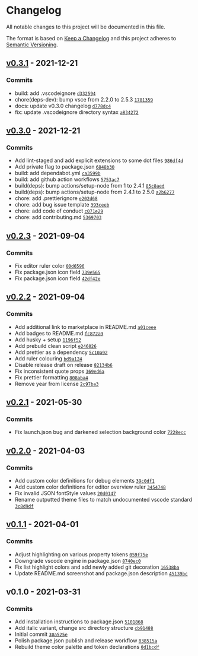 # Changelog

All notable changes to this project will be documented in this file.

The format is based on [Keep a Changelog](https://keepachangelog.com/en/1.0.0/)
and this project adheres to [Semantic Versioning](https://semver.org/spec/v2.0.0.html).

## [v0.3.1](https://github.com/eels/vscode-comfort-theme/compare/v0.3.0...v0.3.1) - 2021-12-21

### Commits

- build: add .vscodeignore [`d332594`](https://github.com/eels/vscode-comfort-theme/commit/d332594045c6d9baadfa8ad3d1e6419c50b56e00)
- chore(deps-dev): bump vsce from 2.2.0 to 2.5.3 [`1781359`](https://github.com/eels/vscode-comfort-theme/commit/1781359a2cf7c8da1e267fc199959b74dfea36e0)
- docs: update v0.3.0 changelog [`d778dc4`](https://github.com/eels/vscode-comfort-theme/commit/d778dc42d31b9055f60363fedd5dd4569e157ac0)
- fix: update .vscodeignore directory syntax [`a834272`](https://github.com/eels/vscode-comfort-theme/commit/a834272a5f67e0d2190f493b921ae67f8c19f1db)

## [v0.3.0](https://github.com/eels/vscode-comfort-theme/compare/v0.2.3...v0.3.0) - 2021-12-21

### Commits

- Add lint-staged and add explicit extensions to some dot files [`986df4d`](https://github.com/eels/vscode-comfort-theme/commit/986df4d7721073e1ca3267cbdf460ff3db191a4c)
- Add private flag to package.json [`6848b30`](https://github.com/eels/vscode-comfort-theme/commit/6848b3013d7c676282fed9056e0564f66f6308f3)
- build: add dependabot.yml [`ca3599b`](https://github.com/eels/vscode-comfort-theme/commit/ca3599b466511b258ee30614aa7a10b222aaa444)
- build: add github action workflows [`5753ac7`](https://github.com/eels/vscode-comfort-theme/commit/5753ac7e9c98b0fafab9703e855864d2f54ba12d)
- build(deps): bump actions/setup-node from 1 to 2.4.1 [`85c8aed`](https://github.com/eels/vscode-comfort-theme/commit/85c8aed587de83b3c4752da93023f17a373a5a63)
- build(deps): bump actions/setup-node from 2.4.1 to 2.5.0 [`a2b6277`](https://github.com/eels/vscode-comfort-theme/commit/a2b62770aeeb89df7265384f25f24d9ecf8fcc21)
- chore: add .prettierignore [`e202d68`](https://github.com/eels/vscode-comfort-theme/commit/e202d687966b4acca14cf26812bd6a39aa0768fd)
- chore: add bug issue template [`393ceeb`](https://github.com/eels/vscode-comfort-theme/commit/393ceeb9f9abbba50116bc7b2969598835f32648)
- chore: add code of conduct [`c071e29`](https://github.com/eels/vscode-comfort-theme/commit/c071e291c25fa9076be041f1ca395a292b2695d6)
- chore: add contributing.md [`5369703`](https://github.com/eels/vscode-comfort-theme/commit/53697034c42e477c9b09d8e6049da6b3e1c67486)

## [v0.2.3](https://github.com/eels/vscode-comfort-theme/compare/v0.2.2...v0.2.3) - 2021-09-04

### Commits

- Fix editor ruler color [`00d6596`](https://github.com/eels/vscode-comfort-theme/commit/00d659665ae17d33bfdde80535ac9c00fc2a7059)
- Fix package.json icon field [`739e565`](https://github.com/eels/vscode-comfort-theme/commit/739e56536583b99104f93af695dedefa7d13e6c5)
- Fix package.json icon field [`42df42e`](https://github.com/eels/vscode-comfort-theme/commit/42df42eca6d5ca72af0ef55931fbe725951af355)

## [v0.2.2](https://github.com/eels/vscode-comfort-theme/compare/v0.2.1...v0.2.2) - 2021-09-04

### Commits

- Add additional link to marketplace in README.md [`a01ceee`](https://github.com/eels/vscode-comfort-theme/commit/a01ceeeec67aaed3bfa21969af26a0d05a879031)
- Add badges to README.md [`fc872a9`](https://github.com/eels/vscode-comfort-theme/commit/fc872a98fabb38960237281e179429d4148b5682)
- Add husky + setup [`1196f52`](https://github.com/eels/vscode-comfort-theme/commit/1196f52efd285c98a0b771f01b32409c34056376)
- Add prebuild clean script [`e246026`](https://github.com/eels/vscode-comfort-theme/commit/e24602643a21ce6ca85137771e2fda418a05a97b)
- Add prettier as a dependency [`5c10a92`](https://github.com/eels/vscode-comfort-theme/commit/5c10a92052278868ecac28b22d25068351e33ebe)
- Add ruler colouring [`bd9a124`](https://github.com/eels/vscode-comfort-theme/commit/bd9a124f9ce2e39aa01c82fe0cfd5bee8ce0f402)
- Disable release draft on release [`82134b6`](https://github.com/eels/vscode-comfort-theme/commit/82134b63f5897dfaa613d7577ba408d06eeb69bb)
- Fix inconsistent quote props [`369ed6a`](https://github.com/eels/vscode-comfort-theme/commit/369ed6a59fbacca5e2e0dd59552af908c7fc78f0)
- Fix prettier formatting [`808aba4`](https://github.com/eels/vscode-comfort-theme/commit/808aba4399e6753ae91aef3e84ac220edcbb00c2)
- Remove year from license [`2c97ba3`](https://github.com/eels/vscode-comfort-theme/commit/2c97ba311924ae1035340162c4cdf639255c1969)

## [v0.2.1](https://github.com/eels/vscode-comfort-theme/compare/v0.2.0...v0.2.1) - 2021-05-30

### Commits

- Fix launch.json bug and darkened selection background color [`7228ecc`](https://github.com/eels/vscode-comfort-theme/commit/7228ecc4faf90289b1c7066e4e38c73d1e36d054)

## [v0.2.0](https://github.com/eels/vscode-comfort-theme/compare/v0.1.1...v0.2.0) - 2021-04-03

### Commits

- Add custom color definitions for debug elements [`39c0df1`](https://github.com/eels/vscode-comfort-theme/commit/39c0df1400d2563e74718af2725620844b56a8e1)
- Add custom color definitions for editor overview ruler [`3454748`](https://github.com/eels/vscode-comfort-theme/commit/3454748d000c651f9d6183271577e52731acce6c)
- Fix invalid JSON fontStyle values [`20d0147`](https://github.com/eels/vscode-comfort-theme/commit/20d014761e2a1748ee8fa922ab70c098434aa4a5)
- Rename outputted theme files to match undocumented vscode standard [`3c8d9df`](https://github.com/eels/vscode-comfort-theme/commit/3c8d9dfcdc4b4719e1babb3d82d072a4e4f3d26c)

## [v0.1.1](https://github.com/eels/vscode-comfort-theme/compare/v0.1.0...v0.1.1) - 2021-04-01

### Commits

- Adjust highlighting on various property tokens [`059f75e`](https://github.com/eels/vscode-comfort-theme/commit/059f75e896ebd9622054fd88a6ea3a9d20791601)
- Downgrade vscode engine in package.json [`8740ec0`](https://github.com/eels/vscode-comfort-theme/commit/8740ec0cb3c9b9bba29118ce68d13313c5634340)
- Fix list highlight colors and add newly added git decoration [`16538ba`](https://github.com/eels/vscode-comfort-theme/commit/16538ba7d796220fde98b60e669a490448ea32a3)
- Update README.md screenshot and package.json description [`45139bc`](https://github.com/eels/vscode-comfort-theme/commit/45139bc5eb6fd05d08a7acacb831b7a005f8d1ab)

## v0.1.0 - 2021-03-31

### Commits

- Add installation instructions to package.json [`5101868`](https://github.com/eels/vscode-comfort-theme/commit/5101868035edab6087b756e5af75bdc5aec20694)
- Add italic variant, change src directory structure [`cb91488`](https://github.com/eels/vscode-comfort-theme/commit/cb91488dee843646a98005d8644411f1ce190c76)
- Initial commit [`30a525e`](https://github.com/eels/vscode-comfort-theme/commit/30a525ea42c3fc807d0907287735a2a636e01305)
- Polish package.json publish and release workflow [`838515a`](https://github.com/eels/vscode-comfort-theme/commit/838515aadee610c8072229cd1a0e61ea42fb67fa)
- Rebuild theme color palette and token declarations [`0d1bcdf`](https://github.com/eels/vscode-comfort-theme/commit/0d1bcdfc186608f1a1751c3b717470d71b5e06a2)
